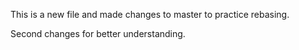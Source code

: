 This is a new file and made changes to master to practice rebasing.

Second changes for better understanding.